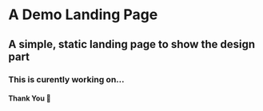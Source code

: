 # A Demo Landing Page

## A simple, static landing page to show the design part

### This is curently working on...

#### Thank You 🙂 


